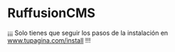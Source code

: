 RuffusionCMS
=========
¡¡¡ Solo tienes que seguir los pasos de la instalación en www.tupagina.com/install !!!
